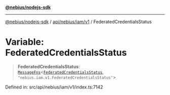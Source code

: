 [**@nebius/nodejs-sdk**](../../../../../README.md)

***

[@nebius/nodejs-sdk](../../../../../README.md) / [api/nebius/iam/v1](../README.md) / FederatedCredentialsStatus

# Variable: FederatedCredentialsStatus

> **FederatedCredentialsStatus**: [`MessageFns`](../../../../../runtime/protos/core/interfaces/MessageFns.md)\<[`FederatedCredentialsStatus`](../interfaces/FederatedCredentialsStatus.md), `"nebius.iam.v1.FederatedCredentialsStatus"`\>

Defined in: src/api/nebius/iam/v1/index.ts:7142
